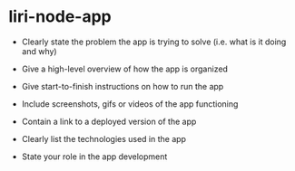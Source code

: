 # liri-node-app


* Clearly state the problem the app is trying to solve (i.e. what is it doing and why)

* Give a high-level overview of how the app is organized

* Give start-to-finish instructions on how to run the app

* Include screenshots, gifs or videos of the app functioning

* Contain a link to a deployed version of the app

* Clearly list the technologies used in the app

* State your role in the app development


